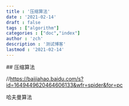 ```yaml
---
title : '压缩算法'
date : '2021-02-14'
draft : false
tags : ["algorithm"]
categories : ["doc","index"]
author : 'zch'
description : '测试博客'
lastmod : '2021-02-14'
---
```


﻿## 压缩算法

//https://baijiahao.baidu.com/s?id=1649449620464606133&wfr=spider&for=pc

哈夫曼算法
